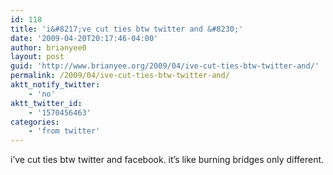 ```yaml
---
id: 118
title: 'i&#8217;ve cut ties btw twitter and &#8230;'
date: '2009-04-20T20:17:46-04:00'
author: brianyee0
layout: post
guid: 'http://www.brianyee.org/2009/04/ive-cut-ties-btw-twitter-and/'
permalink: /2009/04/ive-cut-ties-btw-twitter-and/
aktt_notify_twitter:
    - 'no'
aktt_twitter_id:
    - '1570456463'
categories:
    - 'from twitter'
---
```


i’ve cut ties btw twitter and facebook. it’s like burning bridges only different.